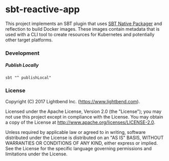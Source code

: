 # sbt-reactive-app

This project implements an SBT plugin that uses [SBT Native Packager](https://github.com/sbt/sbt-native-packager) and
reflection to build Docker images. These images contain metadata that is used with a CLI tool to create resources
for Kubernetes and potentially other target platforms.

### Development

##### Publish Locally

`sbt "^ publishLocal"`

### License

Copyright (C) 2017 Lightbend Inc. (https://www.lightbend.com).

Licensed under the Apache License, Version 2.0 (the "License"); you may not use this project except in compliance with the License. You may obtain a copy of the License at http://www.apache.org/licenses/LICENSE-2.0.

Unless required by applicable law or agreed to in writing, software distributed under the License is distributed on an "AS IS" BASIS, WITHOUT WARRANTIES OR CONDITIONS OF ANY KIND, either express or implied. See the License for the specific language governing permissions and limitations under the License.

